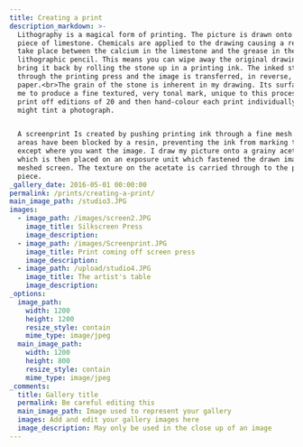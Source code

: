 ```yaml
---
title: Creating a print
description_markdown: >-
  Lithography is a magical form of printing. The picture is drawn onto a flat
  piece of limestone. Chemicals are applied to the drawing causing a reaction to
  take place between the calcium in the limestone and the grease in the
  lithographic pencil. This means you can wipe away the original drawing, but
  bring it back by rolling the stone up in a printing ink. The inked stone goes
  through the printing press and the image is transferred, in reverse, to the
  paper.<br>The grain of the stone is inherent in my drawing. Its surface allows
  me to produce a fine textured, very tonal mark, unique to this process.<br>I
  print off editions of 20 and then hand-colour each print individually, as you
  might tint a photograph.


  A screenprint Is created by pushing printing ink through a fine mesh where
  areas have been blocked by a resin, preventing the ink from marking the paper,
  except where you want the image. I draw my picture onto a grainy acetate,
  which is then placed on an exposure unit which fastened the drawn image to the
  meshed screen. The texture on the acetate is carried through to the printed
  piece.
_gallery_date: 2016-05-01 00:00:00
permalink: /prints/creating-a-print/
main_image_path: /studio3.JPG
images:
  - image_path: /images/screen2.JPG
    image_title: Silkscreen Press
    image_description:
  - image_path: /images/Screenprint.JPG
    image_title: Print coming off screen press
    image_description:
  - image_path: /upload/studio4.JPG
    image_title: The artist's table
    image_description:
_options:
  image_path:
    width: 1200
    height: 1200
    resize_style: contain
    mime_type: image/jpeg
  main_image_path:
    width: 1200
    height: 800
    resize_style: contain
    mime_type: image/jpeg
_comments:
  title: Gallery title
  permalink: Be careful editing this
  main_image_path: Image used to represent your gallery
  images: Add and edit your gallery images here
  image_description: May only be used in the close up of an image
---
```

